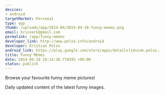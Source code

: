 ```yaml
--- 
devices: 
- android
targetMarket: Personal
type: app
thumb: /uploads/app/2014-04/2014-04-18-funny-memes.png
email: krisseck@gmail.com
permalink: /app/funny-memes
developer_link: http://www.polso.info/android
developer: Kristian Polso
android_link: https://play.google.com/store/apps/details?id=com.polso.info.memes
title: Funny MEmes
date: 2014-04-18 19:14:30.778595 +00:00
status: publish
---
```


Browse your favourite funny meme pictures!

Daily updated content of the latest funny images.
